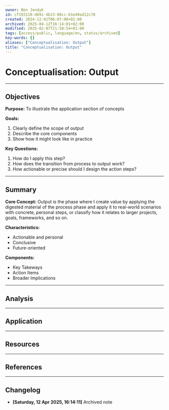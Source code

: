 ```yaml
---
owner: Ben Jendyk
id: cf193118-d691-4b13-88cc-61e49ad12c78
created: 2024-12-01T06:07:00+01:00
archived: 2025-04-12T16:14:01+02:00
modified: 2025-02-07T21:50:54+01:00
tags: [access/public, language/en, status/archived]
key-words: []
aliases: ["Conceptualisation: Output"]
title: "Conceptualisation: Output"
---
```


# Conceptualisation: Output

---

## Objectives

**Purpose:** To illustrate the application section of concepts

**Goals:**
1. Clearly define the scope of output
2. Describe the core components
3. Show how it might look like in practice

**Key Questions:**
1. How do I apply this step?
2. How does the transition from process to output work?
3. How actionable or precise should I design the action steps?

---

## Summary

**Core Concept:** Output is the phase where I create value by applying the digested material of the process phase and apply it to real-world scenarios with concrete, personal steps, or classify how it relates to larger projects, goals, frameworks, and so on.

**Characteristics:**
- Actionable and personal
- Conclusive
- Future-oriented

**Components:**
- Key Takeways
- Action Items
- Broader Implications

---

## Analysis

---

## Application

---

## Resources

---

## References


---

## Changelog 

- **[Saturday, 12 Apr 2025, 16:14:11]** Archived note  